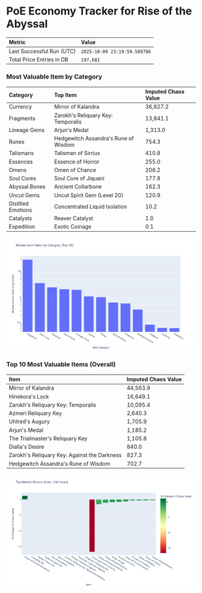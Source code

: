 # PoE Economy Tracker for Rise of the Abyssal

<!-- START_MAINTENANCE -->
| Metric | Value |
|:---|:---|
| Last Successful Run (UTC) | `2025-10-09 23:19:59.589786` |
| Total Price Entries in DB | `197,681` |

<!-- END_MAINTENANCE -->

<!-- START_DATAFRAME_DEBUG -->
<!-- END_DATAFRAME_DEBUG -->

<!-- START_CATEGORY_ANALYSIS -->
### Most Valuable Item by Category
| Category | Top Item | Imputed Chaos Value |
| :--- | :--- | :--- |
| Currency | Mirror of Kalandra | 36,827.2 |
| Fragments | Zarokh's Reliquary Key: Temporalis | 13,841.1 |
| Lineage Gems | Arjun's Medal | 1,313.0 |
| Runes | Hedgewitch Assandra's Rune of Wisdom | 754.3 |
| Talismans | Talisman of Sirrius | 410.8 |
| Essences | Essence of Horror | 255.0 |
| Omens | Omen of Chance | 206.2 |
| Soul Cores | Soul Core of Jiquani | 177.8 |
| Abyssal Bones | Ancient Collarbone | 162.3 |
| Uncut Gems | Uncut Spirit Gem (Level 20) | 120.9 |
| Distilled Emotions | Concentrated Liquid Isolation | 10.2 |
| Catalysts | Reaver Catalyst | 1.0 |
| Expedition | Exotic Coinage | 0.1 |


![Category Analysis Chart](charts/category_analysis.png)
<!-- END_ANALYSIS -->

<!-- START_ANALYSIS -->
### Top 10 Most Valuable Items (Overall)
| Item | Imputed Chaos Value |
| :--- | :--- |
| Mirror of Kalandra | 44,563.9 |
| Hinekora's Lock | 16,649.1 |
| Zarokh's Reliquary Key: Temporalis | 10,095.4 |
| Azmeri Reliquary Key | 2,640.3 |
| Uhtred's Augury | 1,705.9 |
| Arjun's Medal | 1,185.2 |
| The Trialmaster's Reliquary Key | 1,105.8 |
| Dialla's Desire | 840.0 |
| Zarokh's Reliquary Key: Against the Darkness | 827.3 |
| Hedgewitch Assandra's Rune of Wisdom | 702.7 |


![Market Movers Chart](charts/market_movers.png)
<!-- END_ANALYSIS -->
